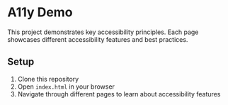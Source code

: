 # A11y Demo

This project demonstrates key accessibility principles. 
Each page showcases different accessibility features and best practices.

## Setup

1. Clone this repository
2. Open `index.html` in your browser
3. Navigate through different pages to learn about accessibility features
